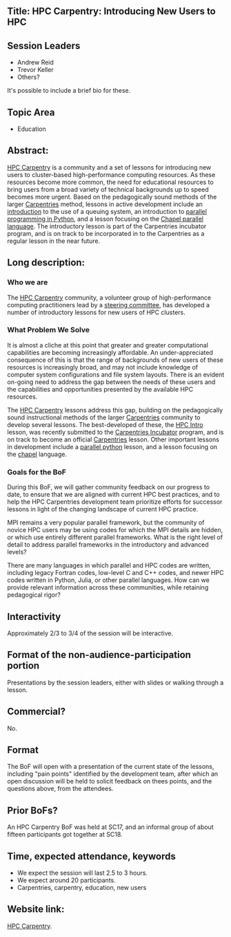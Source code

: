 
## Title: HPC Carpentry: Introducing New Users to HPC

## Session Leaders

 - Andrew Reid
 - Trevor Keller
 - Others?

It's possible to include a brief bio for these.

## Topic Area

 - Education

## Abstract:

[HPC Carpentry][1] is a community and a set of lessons for introducing new users to cluster-based high-performance computing resources.  As these resources become more common, the need for educational resources to bring users from a broad variety of technical backgrounds up to speed becomes more urgent.  Based on the pedagogically sound methods of the larger [Carpentries][2] method, lessons in active development include an [introduction][3] to the use of a queuing system, an introduction to [parallel programming in Python][4], and a lesson focusing on the [Chapel parallel language][5].  The introductory lesson is part of the Carpentries incubator program, and is on track to be incorporated in to the Carpentries as a regular lesson in the near future.

  
##  Long description:

### Who we are

The [HPC Carpentry][1] community, a volunteer group of high-performance computing practitioners lead by a [steering committee][6], has developed a number of introductory lessons for new users of HPC clusters. 

### What Problem We Solve

It is almost a cliche at this point that greater and greater computational capabilities are becoming increasingly affordable.  An under-appreciated consequence of this is that the range of backgrounds of new users of these resources is increasingly broad, and may not include knowledge of computer system configurations and file system layouts.  There is an evident on-going need to address the gap between the needs of these users and the capabilities and opportunities presented by the available HPC resources.

The [HPC Carpentry][1] lessons address this gap, building on the pedagogically sound instructional methods of the larger [Carpentries][2] community to develop several lessons.  The best-developed of these, the [HPC Intro][3] lesson, was recently submitted to the [Carpentries Incubator][7] program, and is on track to become an official [Carpentries][2] lesson.  Other important lessons in development include a [parallel python][4] lesson, and a lesson focusing on the [chapel][5] language.

### Goals for the BoF

During this BoF, we will gather community feedback on our progress to date, to ensure that we are aligned with current HPC best practices, and to help the HPC Carpentries development team prioritize efforts for successor lessons in light of the changing landscape of current HPC practice.  

MPI remains a very popular parallel framework, but the community of novice HPC users may be using codes for which the MPI details are hidden, or which use entirely different parallel frameworks.  What is the right level of detail to address parallel frameworks in the introductory and advanced levels?

There are many languages in which parallel and HPC codes are written, including legacy Fortran codes, low-level C and C++ codes, and newer HPC codes written in Python, Julia, or other parallel languages.  How can we provide relevant information across these communities, while retaining pedagogical rigor?

## Interactivity

Approximately 2/3 to 3/4 of the session will be interactive.

## Format of the non-audience-participation portion

Presentations by the session leaders, either with slides or walking through a lesson.

## Commercial?

No.

## Format

The BoF will open with a presentation of the current state of the lessons, including "pain points" identified by the development team, after which an open discussion will be held to solicit feedback on thees points, and the questions above, from the attendees.

## Prior BoFs?

An HPC Carpentry BoF was held at SC17, and an informal group of about fifteen participants got together at SC18.

## Time, expected attendance, keywords

 - We expect the session will last 2.5 to 3 hours.
 - We expect around 20 participants.
 - Carpentries, carpentry, education, new users

## Website link:

[HPC Carpentry][1].



[1]: https://hpc-carpentry.org
[2]: https://carpentries.org
[3]: https://github.com/carpentries-incubator/hpc-intro
[4]: https://github.com/hpc-carpentry/hpc-python
[5]: https://github.com/hpc-carpentry/hpc-chapel
[6]: http://www.hpc-carpentry.org/contact/
[7]: https://github.com/carpentries-incubator

